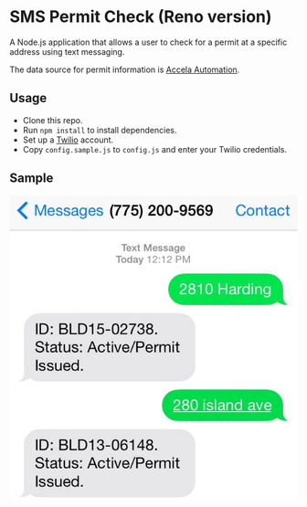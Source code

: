 # SMS Permit Check (Reno version)

A Node.js application that allows a user to check for a permit at a specific address using text messaging.

The data source for permit information is [Accela Automation](https://developer.accela.com/).

## Usage

* Clone this repo.
* Run <code>npm install</code> to install dependencies.
* Set up a [Twilio](https://www.twilio.com/) account.
* Copy <code>config.sample.js</code> to <code>config.js</code> and enter your Twilio credentials.

## Sample

![Example ](https://raw.githubusercontent.com/mheadd/sms-permit-check/reno/sample.jpg "Permits from ")